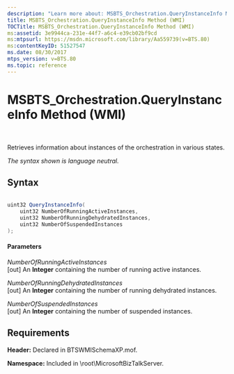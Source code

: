 ```yaml
---
description: "Learn more about: MSBTS_Orchestration.QueryInstanceInfo Method (WMI)"
title: MSBTS_Orchestration.QueryInstanceInfo Method (WMI)
TOCTitle: MSBTS_Orchestration.QueryInstanceInfo Method (WMI)
ms:assetid: 3e9944ca-231e-44f7-a6c4-e39cb02bf9cd
ms:mtpsurl: https://msdn.microsoft.com/library/Aa559739(v=BTS.80)
ms:contentKeyID: 51527547
ms.date: 08/30/2017
mtps_version: v=BTS.80
ms.topic: reference
---
```


# MSBTS\_Orchestration.QueryInstanceInfo Method (WMI)

 

Retrieves information about instances of the orchestration in various states.

*The syntax shown is language neutral.*

## Syntax

```C#
  
uint32 QueryInstanceInfo(  
    uint32 NumberOfRunningActiveInstances,  
    uint32 NumberOfRunningDehydratedInstances,  
    uint32 NumberOfSuspendedInstances  
);  
```

#### Parameters

*NumberOfRunningActiveInstances*  
\[out\] An **Integer** containing the number of running active instances.

*NumberOfRunningDehydratedInstances*  
\[out\] An **Integer** containing the number of running dehydrated instances.

*NumberOfSuspendedInstances*  
\[out\] An **Integer** containing the number of suspended instances.

## Requirements

**Header:** Declared in BTSWMISchemaXP.mof.

**Namespace:** Included in \\root\\MicrosoftBizTalkServer.

